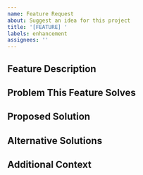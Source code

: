 ```yaml
---
name: Feature Request
about: Suggest an idea for this project
title: '[FEATURE] '
labels: enhancement
assignees: ''
---
```


## Feature Description
<!-- A clear and concise description of what you want to happen -->

## Problem This Feature Solves
<!-- Describe the problem or limitation that this feature would address -->

## Proposed Solution
<!-- Describe how you think this could be implemented -->

## Alternative Solutions
<!-- Describe any alternative solutions or features you've considered -->

## Additional Context
<!-- Add any other context, screenshots, or examples about the feature request here --> 